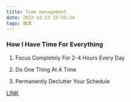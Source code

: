 ```yaml
---
title: Time management
date: 2022-12-23 15:55:24
tags: 摘录
---
```


### How I Have Time For Everything

1. Focus Completely For 2-4 Hours Every Day

2. Do One Thing At A Time

3. Permanently Declutter Your Schedule

[LINK](https://www.youtube.com/watch?v=c3pzcV9yi24)
